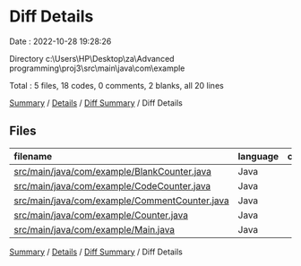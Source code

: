 # Diff Details

Date : 2022-10-28 19:28:26

Directory c:\\Users\\HP\\Desktop\\za\\Advanced programming\\proj3\\src\\main\\java\\com\\example

Total : 5 files,  18 codes, 0 comments, 2 blanks, all 20 lines

[Summary](results.md) / [Details](details.md) / [Diff Summary](diff.md) / Diff Details

## Files
| filename | language | code | comment | blank | total |
| :--- | :--- | ---: | ---: | ---: | ---: |
| [src/main/java/com/example/BlankCounter.java](/src/main/java/com/example/BlankCounter.java) | Java | 3 | 0 | 0 | 3 |
| [src/main/java/com/example/CodeCounter.java](/src/main/java/com/example/CodeCounter.java) | Java | 3 | 0 | 0 | 3 |
| [src/main/java/com/example/CommentCounter.java](/src/main/java/com/example/CommentCounter.java) | Java | 3 | 0 | 0 | 3 |
| [src/main/java/com/example/Counter.java](/src/main/java/com/example/Counter.java) | Java | 5 | 1 | 5 | 11 |
| [src/main/java/com/example/Main.java](/src/main/java/com/example/Main.java) | Java | 4 | -1 | -3 | 0 |

[Summary](results.md) / [Details](details.md) / [Diff Summary](diff.md) / Diff Details